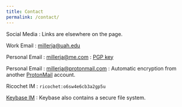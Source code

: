 ```yaml
---
title: Contact
permalink: /contact/
---
```


Social Media
: Links are elsewhere on the page.

Work Email
: millerja@uah.edu

Personal Email
: millerja@me.com 
: [PGP key](https://keybase.io/millerja)

Personal Email
: millerja@protonmail.com
: Automatic encryption from another [ProtonMail](https://protonmail.com/) account.

Ricochet IM
: `ricochet:o6sw4e6cb3a2gp5u`

[Keybase IM](https://keybase.io/millerja)
: Keybase also contains a secure file system.


